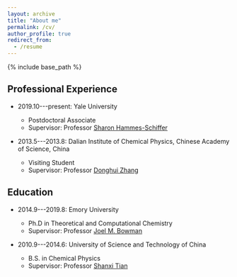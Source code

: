 ```yaml
---
layout: archive
title: "About me"
permalink: /cv/
author_profile: true
redirect_from:
  - /resume
---
```

{% include base_path %}


Professional Experience
------
* 2019.10---present: Yale University
  * Postdoctoral Associate
  * Supervisor: Professor [Sharon Hammes-Schiffer](https://www.hammes-schiffer-group.org/)

* 2013.5---2013.8: Dalian Institute of Chemical Physics, Chinese Academy of Science, China
  * Visiting Student
  * Supervisor: Professor [Donghui Zhang](http://people.ucas.ac.cn/~zhangdh?language=en)

Education
------
* 2014.9---2019.8: Emory University
  * Ph.D in Theoretical and Computational Chemistry
  * Supervisor: Professor [Joel M. Bowman](https://scholarblogs.emory.edu/bowman/)
  
* 2010.9---2014.6: University of Science and Technology of China
  * B.S. in Chemical Physics
  * Supervisor: Professor [Shanxi Tian](http://staff.ustc.edu.cn/~sxtian/)



  
